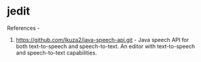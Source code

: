 # jedit
References - 
1) https://github.com/lkuza2/java-speech-api.git - Java speech API for both text-to-speech and speech-to-text.
An editor with text-to-speech and speech-to-text capabilities.
